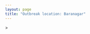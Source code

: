 ```yaml
---
layout: page
title: "Outbreak location: Baranagar"
---
```

<div id="mapid">
<script src="https://buda-magenta.github.io/hazard_map/load_map.js"></script>
><script>
var marker_outbreak = L.marker([22.707369, 88.374437],{"autoPan": true}).addTo(map); marker_outbreak.bindTooltip("Baranagar").openTooltip();

var circle_1 = L.circle([24.965712, 88.127778], {"pane": "markerPane", "color": "red", "fill": true, "fillOpacity": 0.2, "fillRule": "evenodd", "lineCap": "round", "lineJoin": "round", "opacity": 1.0, "radius": 679714, "stroke": true, "weight": 2}).addTo(map);
circle_1.bindTooltip("English Bazar<br>rank: 1<br>hazard index: 0.169929")

var circle_2 = L.circle([22.541418, 88.357691], {"pane": "markerPane", "color": "red", "fill": true, "fillOpacity": 0.2, "fillRule": "evenodd", "lineCap": "round", "lineJoin": "round", "opacity": 1.0, "radius": 240558, "stroke": true, "weight": 2}).addTo(map);
circle_2.bindTooltip("Kolkata<br>rank: 2<br>hazard index: 0.060140")

var circle_3 = L.circle([23.250000, 87.750000], {"pane": "markerPane", "color": "red", "fill": true, "fillOpacity": 0.2, "fillRule": "evenodd", "lineCap": "round", "lineJoin": "round", "opacity": 1.0, "radius": 126745, "stroke": true, "weight": 2}).addTo(map);
circle_3.bindTooltip("Barddhaman<br>rank: 3<br>hazard index: 0.031686")

var circle_4 = L.circle([25.560900, 87.647654], {"pane": "markerPane", "color": "red", "fill": true, "fillOpacity": 0.2, "fillRule": "evenodd", "lineCap": "round", "lineJoin": "round", "opacity": 1.0, "radius": 46122, "stroke": true, "weight": 2}).addTo(map);
circle_4.bindTooltip("Katihar<br>rank: 4<br>hazard index: 0.011531")

var circle_5 = L.circle([26.716413, 88.430992], {"pane": "markerPane", "color": "red", "fill": true, "fillOpacity": 0.2, "fillRule": "evenodd", "lineCap": "round", "lineJoin": "round", "opacity": 1.0, "radius": 33992, "stroke": true, "weight": 2}).addTo(map);
circle_5.bindTooltip("Siliguri<br>rank: 5<br>hazard index: 0.008498")

var circle_6 = L.circle([23.535048, 87.338043], {"pane": "markerPane", "color": "red", "fill": true, "fillOpacity": 0.2, "fillRule": "evenodd", "lineCap": "round", "lineJoin": "round", "opacity": 1.0, "radius": 29017, "stroke": true, "weight": 2}).addTo(map);
circle_6.bindTooltip("Durgapur<br>rank: 6<br>hazard index: 0.007254")

var circle_7 = L.circle([23.687130, 86.974659], {"pane": "markerPane", "color": "red", "fill": true, "fillOpacity": 0.2, "fillRule": "evenodd", "lineCap": "round", "lineJoin": "round", "opacity": 1.0, "radius": 28892, "stroke": true, "weight": 2}).addTo(map);
circle_7.bindTooltip("Asansol<br>rank: 7<br>hazard index: 0.007223")

var circle_8 = L.circle([22.508621, 88.253218], {"pane": "markerPane", "color": "red", "fill": true, "fillOpacity": 0.2, "fillRule": "evenodd", "lineCap": "round", "lineJoin": "round", "opacity": 1.0, "radius": 23002, "stroke": true, "weight": 2}).addTo(map);
circle_8.bindTooltip("Maheshtala<br>rank: 8<br>hazard index: 0.005751")

var circle_9 = L.circle([22.695034, 88.377060], {"pane": "markerPane", "color": "red", "fill": true, "fillOpacity": 0.2, "fillRule": "evenodd", "lineCap": "round", "lineJoin": "round", "opacity": 1.0, "radius": 19629, "stroke": true, "weight": 2}).addTo(map);
circle_9.bindTooltip("Panihati<br>rank: 9<br>hazard index: 0.004907")

var circle_10 = L.circle([22.670728, 88.376342], {"pane": "markerPane", "color": "red", "fill": true, "fillOpacity": 0.2, "fillRule": "evenodd", "lineCap": "round", "lineJoin": "round", "opacity": 1.0, "radius": 17227, "stroke": true, "weight": 2}).addTo(map);
circle_10.bindTooltip("Kamarhati<br>rank: 10<br>hazard index: 0.004307")

var circle_11 = L.circle([24.379576, 88.585573], {"pane": "markerPane", "color": "red", "fill": true, "fillOpacity": 0.2, "fillRule": "evenodd", "lineCap": "round", "lineJoin": "round", "opacity": 1.0, "radius": 16939, "stroke": true, "weight": 2}).addTo(map);
circle_11.bindTooltip("Baharampur<br>rank: 11<br>hazard index: 0.004235")

var circle_12 = L.circle([23.730215, 86.839671], {"pane": "markerPane", "color": "red", "fill": true, "fillOpacity": 0.2, "fillRule": "evenodd", "lineCap": "round", "lineJoin": "round", "opacity": 1.0, "radius": 16070, "stroke": true, "weight": 2}).addTo(map);
circle_12.bindTooltip("Kulti<br>rank: 12<br>hazard index: 0.004018")

var circle_13 = L.circle([22.646958, 88.343612], {"pane": "markerPane", "color": "red", "fill": true, "fillOpacity": 0.2, "fillRule": "evenodd", "lineCap": "round", "lineJoin": "round", "opacity": 1.0, "radius": 14944, "stroke": true, "weight": 2}).addTo(map);
circle_13.bindTooltip("Bally<br>rank: 13<br>hazard index: 0.003736")

var circle_14 = L.circle([22.717624, 88.488953], {"pane": "markerPane", "color": "red", "fill": true, "fillOpacity": 0.2, "fillRule": "evenodd", "lineCap": "round", "lineJoin": "round", "opacity": 1.0, "radius": 14507, "stroke": true, "weight": 2}).addTo(map);
circle_14.bindTooltip("Barasat<br>rank: 14<br>hazard index: 0.003627")

var circle_15 = L.circle([25.680654, 88.124646], {"pane": "markerPane", "color": "red", "fill": true, "fillOpacity": 0.2, "fillRule": "evenodd", "lineCap": "round", "lineJoin": "round", "opacity": 1.0, "radius": 14082, "stroke": true, "weight": 2}).addTo(map);
circle_15.bindTooltip("Raiganj<br>rank: 15<br>hazard index: 0.003521")

var circle_16 = L.circle([25.263487, 88.789003], {"pane": "markerPane", "color": "red", "fill": true, "fillOpacity": 0.2, "fillRule": "evenodd", "lineCap": "round", "lineJoin": "round", "opacity": 1.0, "radius": 12571, "stroke": true, "weight": 2}).addTo(map);
circle_16.bindTooltip("Balurghat<br>rank: 16<br>hazard index: 0.003143")

var circle_17 = L.circle([23.388901, 88.372439], {"pane": "markerPane", "color": "red", "fill": true, "fillOpacity": 0.2, "fillRule": "evenodd", "lineCap": "round", "lineJoin": "round", "opacity": 1.0, "radius": 12494, "stroke": true, "weight": 2}).addTo(map);
circle_17.bindTooltip("Nabadwip<br>rank: 17<br>hazard index: 0.003124")

var circle_18 = L.circle([22.591260, 88.390964], {"pane": "markerPane", "color": "red", "fill": true, "fillOpacity": 0.2, "fillRule": "evenodd", "lineCap": "round", "lineJoin": "round", "opacity": 1.0, "radius": 11539, "stroke": true, "weight": 2}).addTo(map);
circle_18.bindTooltip("Bidhan Nagar<br>rank: 18<br>hazard index: 0.002885")

var circle_19 = L.circle([22.890183, 88.426939], {"pane": "markerPane", "color": "red", "fill": true, "fillOpacity": 0.2, "fillRule": "evenodd", "lineCap": "round", "lineJoin": "round", "opacity": 1.0, "radius": 11441, "stroke": true, "weight": 2}).addTo(map);
circle_19.bindTooltip("Naihati<br>rank: 19<br>hazard index: 0.002860")

var circle_20 = L.circle([22.028124, 88.063265], {"pane": "markerPane", "color": "red", "fill": true, "fillOpacity": 0.2, "fillRule": "evenodd", "lineCap": "round", "lineJoin": "round", "opacity": 1.0, "radius": 10638, "stroke": true, "weight": 2}).addTo(map);
circle_20.bindTooltip("Haldia<br>rank: 20<br>hazard index: 0.002660")

var circle_21 = L.circle([22.694792, 88.453018], {"pane": "markerPane", "color": "red", "fill": true, "fillOpacity": 0.2, "fillRule": "evenodd", "lineCap": "round", "lineJoin": "round", "opacity": 1.0, "radius": 10493, "stroke": true, "weight": 2}).addTo(map);
circle_21.bindTooltip("Madhyamgram<br>rank: 21<br>hazard index: 0.002623")

var circle_22 = L.circle([25.286698, 87.132254], {"pane": "markerPane", "color": "red", "fill": true, "fillOpacity": 0.2, "fillRule": "evenodd", "lineCap": "round", "lineJoin": "round", "opacity": 1.0, "radius": 10467, "stroke": true, "weight": 2}).addTo(map);
circle_22.bindTooltip("Bhagalpur<br>rank: 22<br>hazard index: 0.002617")

var circle_23 = L.circle([22.472223, 88.093845], {"pane": "markerPane", "color": "red", "fill": true, "fillOpacity": 0.2, "fillRule": "evenodd", "lineCap": "round", "lineJoin": "round", "opacity": 1.0, "radius": 10390, "stroke": true, "weight": 2}).addTo(map);
circle_23.bindTooltip("Uluberia<br>rank: 23<br>hazard index: 0.002598")

var circle_24 = L.circle([22.754995, 88.341667], {"pane": "markerPane", "color": "red", "fill": true, "fillOpacity": 0.2, "fillRule": "evenodd", "lineCap": "round", "lineJoin": "round", "opacity": 1.0, "radius": 9457, "stroke": true, "weight": 2}).addTo(map);
circle_24.bindTooltip("Serampore<br>rank: 24<br>hazard index: 0.002364")

var circle_25 = L.circle([22.901200, 88.389900], {"pane": "markerPane", "color": "red", "fill": true, "fillOpacity": 0.2, "fillRule": "evenodd", "lineCap": "round", "lineJoin": "round", "opacity": 1.0, "radius": 9242, "stroke": true, "weight": 2}).addTo(map);
circle_25.bindTooltip("Hugli-Chinsurah<br>rank: 25<br>hazard index: 0.002311")

var circle_26 = L.circle([28.651718, 77.221939], {"pane": "markerPane", "color": "red", "fill": true, "fillOpacity": 0.2, "fillRule": "evenodd", "lineCap": "round", "lineJoin": "round", "opacity": 1.0, "radius": 8881, "stroke": true, "weight": 2}).addTo(map);
circle_26.bindTooltip("Delhi<br>rank: 26<br>hazard index: 0.002220")

var circle_27 = L.circle([22.667046, 88.341146], {"pane": "markerPane", "color": "red", "fill": true, "fillOpacity": 0.2, "fillRule": "evenodd", "lineCap": "round", "lineJoin": "round", "opacity": 1.0, "radius": 8360, "stroke": true, "weight": 2}).addTo(map);
circle_27.bindTooltip("Uttarpara<br>rank: 27<br>hazard index: 0.002090")

var circle_28 = L.circle([22.840800, 88.653500], {"pane": "markerPane", "color": "red", "fill": true, "fillOpacity": 0.2, "fillRule": "evenodd", "lineCap": "round", "lineJoin": "round", "opacity": 1.0, "radius": 8025, "stroke": true, "weight": 2}).addTo(map);
circle_28.bindTooltip("Habra<br>rank: 28<br>hazard index: 0.002006")

var circle_29 = L.circle([23.405848, 88.495893], {"pane": "markerPane", "color": "red", "fill": true, "fillOpacity": 0.2, "fillRule": "evenodd", "lineCap": "round", "lineJoin": "round", "opacity": 1.0, "radius": 7746, "stroke": true, "weight": 2}).addTo(map);
circle_29.bindTooltip("Krishnanagar<br>rank: 29<br>hazard index: 0.001937")

var circle_30 = L.circle([23.259346, 88.437212], {"pane": "markerPane", "color": "red", "fill": true, "fillOpacity": 0.2, "fillRule": "evenodd", "lineCap": "round", "lineJoin": "round", "opacity": 1.0, "radius": 7724, "stroke": true, "weight": 2}).addTo(map);
circle_30.bindTooltip("Santipur<br>rank: 30<br>hazard index: 0.001931")

var circle_31 = L.circle([26.298638, 87.953148], {"pane": "markerPane", "color": "red", "fill": true, "fillOpacity": 0.2, "fillRule": "evenodd", "lineCap": "round", "lineJoin": "round", "opacity": 1.0, "radius": 7266, "stroke": true, "weight": 2}).addTo(map);
circle_31.bindTooltip("Kishanganj<br>rank: 31<br>hazard index: 0.001817")

var circle_32 = L.circle([22.661196, 88.866022], {"pane": "markerPane", "color": "red", "fill": true, "fillOpacity": 0.2, "fillRule": "evenodd", "lineCap": "round", "lineJoin": "round", "opacity": 1.0, "radius": 7162, "stroke": true, "weight": 2}).addTo(map);
circle_32.bindTooltip("Basirhat<br>rank: 32<br>hazard index: 0.001791")

var circle_33 = L.circle([23.332200, 86.361600], {"pane": "markerPane", "color": "red", "fill": true, "fillOpacity": 0.2, "fillRule": "evenodd", "lineCap": "round", "lineJoin": "round", "opacity": 1.0, "radius": 7015, "stroke": true, "weight": 2}).addTo(map);
circle_33.bindTooltip("Purulia<br>rank: 33<br>hazard index: 0.001754")

var circle_34 = L.circle([22.870214, 88.419608], {"pane": "markerPane", "color": "red", "fill": true, "fillOpacity": 0.2, "fillRule": "evenodd", "lineCap": "round", "lineJoin": "round", "opacity": 1.0, "radius": 6972, "stroke": true, "weight": 2}).addTo(map);
circle_34.bindTooltip("Barrackpur<br>rank: 34<br>hazard index: 0.001743")

var circle_35 = L.circle([22.920982, 88.437022], {"pane": "markerPane", "color": "red", "fill": true, "fillOpacity": 0.2, "fillRule": "evenodd", "lineCap": "round", "lineJoin": "round", "opacity": 1.0, "radius": 6564, "stroke": true, "weight": 2}).addTo(map);
circle_35.bindTooltip("Halisahar<br>rank: 35<br>hazard index: 0.001641")

var circle_36 = L.circle([22.794910, 88.331772], {"pane": "markerPane", "color": "red", "fill": true, "fillOpacity": 0.2, "fillRule": "evenodd", "lineCap": "round", "lineJoin": "round", "opacity": 1.0, "radius": 6500, "stroke": true, "weight": 2}).addTo(map);
circle_36.bindTooltip("Baidyabati<br>rank: 36<br>hazard index: 0.001625")

var circle_37 = L.circle([22.726141, 88.343487], {"pane": "markerPane", "color": "red", "fill": true, "fillOpacity": 0.2, "fillRule": "evenodd", "lineCap": "round", "lineJoin": "round", "opacity": 1.0, "radius": 6377, "stroke": true, "weight": 2}).addTo(map);
circle_37.bindTooltip("Rishra<br>rank: 37<br>hazard index: 0.001594")

var circle_38 = L.circle([22.949011, 88.435910], {"pane": "markerPane", "color": "red", "fill": true, "fillOpacity": 0.2, "fillRule": "evenodd", "lineCap": "round", "lineJoin": "round", "opacity": 1.0, "radius": 6315, "stroke": true, "weight": 2}).addTo(map);
circle_38.bindTooltip("Kanchrapara<br>rank: 38<br>hazard index: 0.001579")

var circle_39 = L.circle([22.741920, 88.379201], {"pane": "markerPane", "color": "red", "fill": true, "fillOpacity": 0.2, "fillRule": "evenodd", "lineCap": "round", "lineJoin": "round", "opacity": 1.0, "radius": 6068, "stroke": true, "weight": 2}).addTo(map);
circle_39.bindTooltip("Titagarh<br>rank: 39<br>hazard index: 0.001517")

var circle_40 = L.circle([23.056882, 88.781851], {"pane": "markerPane", "color": "red", "fill": true, "fillOpacity": 0.2, "fillRule": "evenodd", "lineCap": "round", "lineJoin": "round", "opacity": 1.0, "radius": 5877, "stroke": true, "weight": 2}).addTo(map);
circle_40.bindTooltip("Bongaon<br>rank: 40<br>hazard index: 0.001469")

var circle_41 = L.circle([21.934900, 86.732400], {"pane": "markerPane", "color": "red", "fill": true, "fillOpacity": 0.2, "fillRule": "evenodd", "lineCap": "round", "lineJoin": "round", "opacity": 1.0, "radius": 5711, "stroke": true, "weight": 2}).addTo(map);
circle_41.bindTooltip("Baripada<br>rank: 41<br>hazard index: 0.001428")

var circle_42 = L.circle([22.715699, 88.381582], {"pane": "markerPane", "color": "red", "fill": true, "fillOpacity": 0.2, "fillRule": "evenodd", "lineCap": "round", "lineJoin": "round", "opacity": 1.0, "radius": 5690, "stroke": true, "weight": 2}).addTo(map);
circle_42.bindTooltip("Khardaha<br>rank: 42<br>hazard index: 0.001423")

var circle_43 = L.circle([22.965365, 88.403973], {"pane": "markerPane", "color": "red", "fill": true, "fillOpacity": 0.2, "fillRule": "evenodd", "lineCap": "round", "lineJoin": "round", "opacity": 1.0, "radius": 5616, "stroke": true, "weight": 2}).addTo(map);
circle_43.bindTooltip("Bansberia<br>rank: 43<br>hazard index: 0.001404")

var circle_44 = L.circle([26.180598, 91.753943], {"pane": "markerPane", "color": "red", "fill": true, "fillOpacity": 0.2, "fillRule": "evenodd", "lineCap": "round", "lineJoin": "round", "opacity": 1.0, "radius": 5556, "stroke": true, "weight": 2}).addTo(map);
circle_44.bindTooltip("Guwahati<br>rank: 44<br>hazard index: 0.001389")

var circle_45 = L.circle([22.974972, 88.434591], {"pane": "markerPane", "color": "red", "fill": true, "fillOpacity": 0.2, "fillRule": "evenodd", "lineCap": "round", "lineJoin": "round", "opacity": 1.0, "radius": 5442, "stroke": true, "weight": 2}).addTo(map);
circle_45.bindTooltip("Kalyani<br>rank: 45<br>hazard index: 0.001361")

var circle_46 = L.circle([25.609324, 85.123525], {"pane": "markerPane", "color": "red", "fill": true, "fillOpacity": 0.2, "fillRule": "evenodd", "lineCap": "round", "lineJoin": "round", "opacity": 1.0, "radius": 5139, "stroke": true, "weight": 2}).addTo(map);
circle_46.bindTooltip("Patna<br>rank: 46<br>hazard index: 0.001285")

var circle_47 = L.circle([23.131954, 87.207397], {"pane": "markerPane", "color": "red", "fill": true, "fillOpacity": 0.2, "fillRule": "evenodd", "lineCap": "round", "lineJoin": "round", "opacity": 1.0, "radius": 5095, "stroke": true, "weight": 2}).addTo(map);
circle_47.bindTooltip("Bankura<br>rank: 47<br>hazard index: 0.001274")

var circle_48 = L.circle([26.626484, 88.734077], {"pane": "markerPane", "color": "red", "fill": true, "fillOpacity": 0.2, "fillRule": "evenodd", "lineCap": "round", "lineJoin": "round", "opacity": 1.0, "radius": 3525, "stroke": true, "weight": 2}).addTo(map);
circle_48.bindTooltip("Jalpaiguri<br>rank: 48<br>hazard index: 0.000881")

var circle_49 = L.circle([25.512719, 86.090571], {"pane": "markerPane", "color": "red", "fill": true, "fillOpacity": 0.2, "fillRule": "evenodd", "lineCap": "round", "lineJoin": "round", "opacity": 1.0, "radius": 3065, "stroke": true, "weight": 2}).addTo(map);
circle_49.bindTooltip("Begusarai<br>rank: 49<br>hazard index: 0.000766")

var circle_50 = L.circle([25.720581, 85.255560], {"pane": "markerPane", "color": "red", "fill": true, "fillOpacity": 0.2, "fillRule": "evenodd", "lineCap": "round", "lineJoin": "round", "opacity": 1.0, "radius": 2674, "stroke": true, "weight": 2}).addTo(map);
circle_50.bindTooltip("Hajipur<br>rank: 50<br>hazard index: 0.000669")

var circle_51 = L.circle([19.075990, 72.877393], {"pane": "markerPane", "color": "red", "fill": true, "fillOpacity": 0.2, "fillRule": "evenodd", "lineCap": "round", "lineJoin": "round", "opacity": 1.0, "radius": 2631, "stroke": true, "weight": 2}).addTo(map);
circle_51.bindTooltip("Mumbai<br>rank: 51<br>hazard index: 0.000658")

var circle_52 = L.circle([25.329791, 86.456777], {"pane": "markerPane", "color": "red", "fill": true, "fillOpacity": 0.2, "fillRule": "evenodd", "lineCap": "round", "lineJoin": "round", "opacity": 1.0, "radius": 2565, "stroke": true, "weight": 2}).addTo(map);
circle_52.bindTooltip("Jamalpur<br>rank: 52<br>hazard index: 0.000641")

var circle_53 = L.circle([26.000000, 87.500000], {"pane": "markerPane", "color": "red", "fill": true, "fillOpacity": 0.2, "fillRule": "evenodd", "lineCap": "round", "lineJoin": "round", "opacity": 1.0, "radius": 2521, "stroke": true, "weight": 2}).addTo(map);
circle_53.bindTooltip("Purnia<br>rank: 53<br>hazard index: 0.000630")

var circle_54 = L.circle([26.838100, 80.934600], {"pane": "markerPane", "color": "red", "fill": true, "fillOpacity": 0.2, "fillRule": "evenodd", "lineCap": "round", "lineJoin": "round", "opacity": 1.0, "radius": 2033, "stroke": true, "weight": 2}).addTo(map);
circle_54.bindTooltip("Lucknow<br>rank: 54<br>hazard index: 0.000508")

var circle_55 = L.circle([25.832642, 86.614893], {"pane": "markerPane", "color": "red", "fill": true, "fillOpacity": 0.2, "fillRule": "evenodd", "lineCap": "round", "lineJoin": "round", "opacity": 1.0, "radius": 2032, "stroke": true, "weight": 2}).addTo(map);
circle_55.bindTooltip("Saharsa<br>rank: 55<br>hazard index: 0.000508")

var circle_56 = L.circle([25.133173, 86.525040], {"pane": "markerPane", "color": "red", "fill": true, "fillOpacity": 0.2, "fillRule": "evenodd", "lineCap": "round", "lineJoin": "round", "opacity": 1.0, "radius": 1714, "stroke": true, "weight": 2}).addTo(map);
circle_56.bindTooltip("Kharagpur<br>rank: 56<br>hazard index: 0.000429")

var circle_57 = L.circle([12.979120, 77.591300], {"pane": "markerPane", "color": "red", "fill": true, "fillOpacity": 0.2, "fillRule": "evenodd", "lineCap": "round", "lineJoin": "round", "opacity": 1.0, "radius": 1706, "stroke": true, "weight": 2}).addTo(map);
circle_57.bindTooltip("Bangalore<br>rank: 57<br>hazard index: 0.000427")

var circle_58 = L.circle([20.266777, 85.843559], {"pane": "markerPane", "color": "red", "fill": true, "fillOpacity": 0.2, "fillRule": "evenodd", "lineCap": "round", "lineJoin": "round", "opacity": 1.0, "radius": 1545, "stroke": true, "weight": 2}).addTo(map);
circle_58.bindTooltip("Bhubaneswar<br>rank: 58<br>hazard index: 0.000386")

var circle_59 = L.circle([26.698885, 88.320030], {"pane": "markerPane", "color": "red", "fill": true, "fillOpacity": 0.2, "fillRule": "evenodd", "lineCap": "round", "lineJoin": "round", "opacity": 1.0, "radius": 1416, "stroke": true, "weight": 2}).addTo(map);
circle_59.bindTooltip("Bagdogra<br>rank: 59<br>hazard index: 0.000354")

var circle_60 = L.circle([26.460914, 80.321759], {"pane": "markerPane", "color": "red", "fill": true, "fillOpacity": 0.2, "fillRule": "evenodd", "lineCap": "round", "lineJoin": "round", "opacity": 1.0, "radius": 1368, "stroke": true, "weight": 2}).addTo(map);
circle_60.bindTooltip("Kanpur<br>rank: 60<br>hazard index: 0.000342")

var circle_61 = L.circle([23.795281, 86.430964], {"pane": "markerPane", "color": "red", "fill": true, "fillOpacity": 0.2, "fillRule": "evenodd", "lineCap": "round", "lineJoin": "round", "opacity": 1.0, "radius": 1354, "stroke": true, "weight": 2}).addTo(map);
circle_61.bindTooltip("Dhanbad<br>rank: 61<br>hazard index: 0.000339")

var circle_62 = L.circle([21.735348, 81.944459], {"pane": "markerPane", "color": "red", "fill": true, "fillOpacity": 0.2, "fillRule": "evenodd", "lineCap": "round", "lineJoin": "round", "opacity": 1.0, "radius": 1318, "stroke": true, "weight": 2}).addTo(map);
circle_62.bindTooltip("Bhatpara<br>rank: 62<br>hazard index: 0.000330")

var circle_63 = L.circle([13.083694, 80.270186], {"pane": "markerPane", "color": "red", "fill": true, "fillOpacity": 0.2, "fillRule": "evenodd", "lineCap": "round", "lineJoin": "round", "opacity": 1.0, "radius": 1238, "stroke": true, "weight": 2}).addTo(map);
circle_63.bindTooltip("Chennai<br>rank: 63<br>hazard index: 0.000310")

var circle_64 = L.circle([17.388786, 78.461065], {"pane": "markerPane", "color": "red", "fill": true, "fillOpacity": 0.2, "fillRule": "evenodd", "lineCap": "round", "lineJoin": "round", "opacity": 1.0, "radius": 1193, "stroke": true, "weight": 2}).addTo(map);
circle_64.bindTooltip("Hyderabad<br>rank: 64<br>hazard index: 0.000298")

var circle_65 = L.circle([22.801519, 86.202958], {"pane": "markerPane", "color": "red", "fill": true, "fillOpacity": 0.2, "fillRule": "evenodd", "lineCap": "round", "lineJoin": "round", "opacity": 1.0, "radius": 953, "stroke": true, "weight": 2}).addTo(map);
circle_65.bindTooltip("Jamshedpur<br>rank: 65<br>hazard index: 0.000238")

var circle_66 = L.circle([25.335649, 83.007629], {"pane": "markerPane", "color": "red", "fill": true, "fillOpacity": 0.2, "fillRule": "evenodd", "lineCap": "round", "lineJoin": "round", "opacity": 1.0, "radius": 867, "stroke": true, "weight": 2}).addTo(map);
circle_66.bindTooltip("Varanasi<br>rank: 66<br>hazard index: 0.000217")

var circle_67 = L.circle([25.572433, 83.609605], {"pane": "markerPane", "color": "red", "fill": true, "fillOpacity": 0.2, "fillRule": "evenodd", "lineCap": "round", "lineJoin": "round", "opacity": 1.0, "radius": 702, "stroke": true, "weight": 2}).addTo(map);
circle_67.bindTooltip("Medinipur<br>rank: 67<br>hazard index: 0.000176")

var circle_68 = L.circle([21.500000, 86.750000], {"pane": "markerPane", "color": "red", "fill": true, "fillOpacity": 0.2, "fillRule": "evenodd", "lineCap": "round", "lineJoin": "round", "opacity": 1.0, "radius": 701, "stroke": true, "weight": 2}).addTo(map);
circle_68.bindTooltip("Baleshwar<br>rank: 68<br>hazard index: 0.000175")

var circle_69 = L.circle([23.831238, 91.282382], {"pane": "markerPane", "color": "red", "fill": true, "fillOpacity": 0.2, "fillRule": "evenodd", "lineCap": "round", "lineJoin": "round", "opacity": 1.0, "radius": 692, "stroke": true, "weight": 2}).addTo(map);
circle_69.bindTooltip("Agartala<br>rank: 69<br>hazard index: 0.000173")

var circle_70 = L.circle([23.370035, 85.325013], {"pane": "markerPane", "color": "red", "fill": true, "fillOpacity": 0.2, "fillRule": "evenodd", "lineCap": "round", "lineJoin": "round", "opacity": 1.0, "radius": 651, "stroke": true, "weight": 2}).addTo(map);
circle_70.bindTooltip("Ranchi<br>rank: 70<br>hazard index: 0.000163")

var circle_71 = L.circle([17.723128, 83.301284], {"pane": "markerPane", "color": "red", "fill": true, "fillOpacity": 0.2, "fillRule": "evenodd", "lineCap": "round", "lineJoin": "round", "opacity": 1.0, "radius": 631, "stroke": true, "weight": 2}).addTo(map);
circle_71.bindTooltip("Visakhapatnam<br>rank: 71<br>hazard index: 0.000158")

var circle_72 = L.circle([20.468600, 85.879200], {"pane": "markerPane", "color": "red", "fill": true, "fillOpacity": 0.2, "fillRule": "evenodd", "lineCap": "round", "lineJoin": "round", "opacity": 1.0, "radius": 613, "stroke": true, "weight": 2}).addTo(map);
circle_72.bindTooltip("Cuttack<br>rank: 72<br>hazard index: 0.000153")

var circle_73 = L.circle([25.220812, 86.517204], {"pane": "markerPane", "color": "red", "fill": true, "fillOpacity": 0.2, "fillRule": "evenodd", "lineCap": "round", "lineJoin": "round", "opacity": 1.0, "radius": 563, "stroke": true, "weight": 2}).addTo(map);
circle_73.bindTooltip("Munger<br>rank: 73<br>hazard index: 0.000141")

var circle_74 = L.circle([21.149813, 79.082056], {"pane": "markerPane", "color": "red", "fill": true, "fillOpacity": 0.2, "fillRule": "evenodd", "lineCap": "round", "lineJoin": "round", "opacity": 1.0, "radius": 553, "stroke": true, "weight": 2}).addTo(map);
circle_74.bindTooltip("Nagpur<br>rank: 74<br>hazard index: 0.000138")

var circle_75 = L.circle([23.021624, 72.579707], {"pane": "markerPane", "color": "red", "fill": true, "fillOpacity": 0.2, "fillRule": "evenodd", "lineCap": "round", "lineJoin": "round", "opacity": 1.0, "radius": 541, "stroke": true, "weight": 2}).addTo(map);
circle_75.bindTooltip("Ahmedabad<br>rank: 75<br>hazard index: 0.000135")

var circle_76 = L.circle([21.170200, 72.831100], {"pane": "markerPane", "color": "red", "fill": true, "fillOpacity": 0.2, "fillRule": "evenodd", "lineCap": "round", "lineJoin": "round", "opacity": 1.0, "radius": 540, "stroke": true, "weight": 2}).addTo(map);
circle_76.bindTooltip("Surat<br>rank: 76<br>hazard index: 0.000135")

var circle_77 = L.circle([24.476642, 86.606732], {"pane": "markerPane", "color": "red", "fill": true, "fillOpacity": 0.2, "fillRule": "evenodd", "lineCap": "round", "lineJoin": "round", "opacity": 1.0, "radius": 526, "stroke": true, "weight": 2}).addTo(map);
circle_77.bindTooltip("Deoghar<br>rank: 77<br>hazard index: 0.000132")

var circle_78 = L.circle([26.505476, 93.977739], {"pane": "markerPane", "color": "red", "fill": true, "fillOpacity": 0.2, "fillRule": "evenodd", "lineCap": "round", "lineJoin": "round", "opacity": 1.0, "radius": 517, "stroke": true, "weight": 2}).addTo(map);
circle_78.bindTooltip("Chandan Nagar<br>rank: 78<br>hazard index: 0.000129")

var circle_79 = L.circle([26.148658, 85.340013], {"pane": "markerPane", "color": "red", "fill": true, "fillOpacity": 0.2, "fillRule": "evenodd", "lineCap": "round", "lineJoin": "round", "opacity": 1.0, "radius": 498, "stroke": true, "weight": 2}).addTo(map);
circle_79.bindTooltip("Muzaffarpur<br>rank: 79<br>hazard index: 0.000125")

var circle_80 = L.circle([18.521428, 73.854454], {"pane": "markerPane", "color": "red", "fill": true, "fillOpacity": 0.2, "fillRule": "evenodd", "lineCap": "round", "lineJoin": "round", "opacity": 1.0, "radius": 485, "stroke": true, "weight": 2}).addTo(map);
circle_80.bindTooltip("Pune<br>rank: 80<br>hazard index: 0.000121")

var circle_81 = L.circle([26.083143, 86.032571], {"pane": "markerPane", "color": "red", "fill": true, "fillOpacity": 0.2, "fillRule": "evenodd", "lineCap": "round", "lineJoin": "round", "opacity": 1.0, "radius": 473, "stroke": true, "weight": 2}).addTo(map);
circle_81.bindTooltip("Darbhanga<br>rank: 81<br>hazard index: 0.000118")

var circle_82 = L.circle([23.699128, 85.991069], {"pane": "markerPane", "color": "red", "fill": true, "fillOpacity": 0.2, "fillRule": "evenodd", "lineCap": "round", "lineJoin": "round", "opacity": 1.0, "radius": 449, "stroke": true, "weight": 2}).addTo(map);
circle_82.bindTooltip("Bokaro<br>rank: 82<br>hazard index: 0.000112")

var circle_83 = L.circle([26.915458, 75.818982], {"pane": "markerPane", "color": "red", "fill": true, "fillOpacity": 0.2, "fillRule": "evenodd", "lineCap": "round", "lineJoin": "round", "opacity": 1.0, "radius": 445, "stroke": true, "weight": 2}).addTo(map);
circle_83.bindTooltip("Jaipur<br>rank: 83<br>hazard index: 0.000111")

var circle_84 = L.circle([25.913591, 93.728371], {"pane": "markerPane", "color": "red", "fill": true, "fillOpacity": 0.2, "fillRule": "evenodd", "lineCap": "round", "lineJoin": "round", "opacity": 1.0, "radius": 442, "stroke": true, "weight": 2}).addTo(map);
circle_84.bindTooltip("Dimapur<br>rank: 84<br>hazard index: 0.000111")

var circle_85 = L.circle([27.037755, 88.263176], {"pane": "markerPane", "color": "red", "fill": true, "fillOpacity": 0.2, "fillRule": "evenodd", "lineCap": "round", "lineJoin": "round", "opacity": 1.0, "radius": 438, "stroke": true, "weight": 2}).addTo(map);
circle_85.bindTooltip("Darjeeling<br>rank: 85<br>hazard index: 0.000110")

var circle_86 = L.circle([27.876990, 78.137290], {"pane": "markerPane", "color": "red", "fill": true, "fillOpacity": 0.2, "fillRule": "evenodd", "lineCap": "round", "lineJoin": "round", "opacity": 1.0, "radius": 431, "stroke": true, "weight": 2}).addTo(map);
circle_86.bindTooltip("Aligarh<br>rank: 86<br>hazard index: 0.000108")

var circle_87 = L.circle([11.664535, 92.739045], {"pane": "markerPane", "color": "red", "fill": true, "fillOpacity": 0.2, "fillRule": "evenodd", "lineCap": "round", "lineJoin": "round", "opacity": 1.0, "radius": 406, "stroke": true, "weight": 2}).addTo(map);
circle_87.bindTooltip("Port Blair<br>rank: 87<br>hazard index: 0.000102")

var circle_88 = L.circle([27.484460, 94.901945], {"pane": "markerPane", "color": "red", "fill": true, "fillOpacity": 0.2, "fillRule": "evenodd", "lineCap": "round", "lineJoin": "round", "opacity": 1.0, "radius": 366, "stroke": true, "weight": 2}).addTo(map);
circle_88.bindTooltip("Dibrugarh<br>rank: 88<br>hazard index: 0.000092")

var circle_89 = L.circle([16.508759, 80.618510], {"pane": "markerPane", "color": "red", "fill": true, "fillOpacity": 0.2, "fillRule": "evenodd", "lineCap": "round", "lineJoin": "round", "opacity": 1.0, "radius": 305, "stroke": true, "weight": 2}).addTo(map);
circle_89.bindTooltip("Vijayawada<br>rank: 89<br>hazard index: 0.000076")

var circle_90 = L.circle([21.400000, 83.883333], {"pane": "markerPane", "color": "red", "fill": true, "fillOpacity": 0.2, "fillRule": "evenodd", "lineCap": "round", "lineJoin": "round", "opacity": 1.0, "radius": 299, "stroke": true, "weight": 2}).addTo(map);
circle_90.bindTooltip("Sambalpur<br>rank: 90<br>hazard index: 0.000075")

var circle_91 = L.circle([27.177366, 78.389912], {"pane": "markerPane", "color": "red", "fill": true, "fillOpacity": 0.2, "fillRule": "evenodd", "lineCap": "round", "lineJoin": "round", "opacity": 1.0, "radius": 290, "stroke": true, "weight": 2}).addTo(map);
circle_91.bindTooltip("Firozabad<br>rank: 91<br>hazard index: 0.000073")

var circle_92 = L.circle([24.796436, 85.007956], {"pane": "markerPane", "color": "red", "fill": true, "fillOpacity": 0.2, "fillRule": "evenodd", "lineCap": "round", "lineJoin": "round", "opacity": 1.0, "radius": 262, "stroke": true, "weight": 2}).addTo(map);
circle_92.bindTooltip("Gaya<br>rank: 92<br>hazard index: 0.000066")

var circle_93 = L.circle([21.237947, 81.633683], {"pane": "markerPane", "color": "red", "fill": true, "fillOpacity": 0.2, "fillRule": "evenodd", "lineCap": "round", "lineJoin": "round", "opacity": 1.0, "radius": 250, "stroke": true, "weight": 2}).addTo(map);
circle_93.bindTooltip("Raipur<br>rank: 93<br>hazard index: 0.000063")

var circle_94 = L.circle([19.807608, 85.825254], {"pane": "markerPane", "color": "red", "fill": true, "fillOpacity": 0.2, "fillRule": "evenodd", "lineCap": "round", "lineJoin": "round", "opacity": 1.0, "radius": 229, "stroke": true, "weight": 2}).addTo(map);
circle_94.bindTooltip("Puri<br>rank: 94<br>hazard index: 0.000057")

var circle_95 = L.circle([28.457876, 79.405571], {"pane": "markerPane", "color": "red", "fill": true, "fillOpacity": 0.2, "fillRule": "evenodd", "lineCap": "round", "lineJoin": "round", "opacity": 1.0, "radius": 215, "stroke": true, "weight": 2}).addTo(map);
circle_95.bindTooltip("Bareilly<br>rank: 95<br>hazard index: 0.000054")

var circle_96 = L.circle([28.863842, 78.805778], {"pane": "markerPane", "color": "red", "fill": true, "fillOpacity": 0.2, "fillRule": "evenodd", "lineCap": "round", "lineJoin": "round", "opacity": 1.0, "radius": 213, "stroke": true, "weight": 2}).addTo(map);
circle_96.bindTooltip("Moradabad<br>rank: 96<br>hazard index: 0.000053")

var circle_97 = L.circle([24.800609, 93.937000], {"pane": "markerPane", "color": "red", "fill": true, "fillOpacity": 0.2, "fillRule": "evenodd", "lineCap": "round", "lineJoin": "round", "opacity": 1.0, "radius": 207, "stroke": true, "weight": 2}).addTo(map);
circle_97.bindTooltip("Imphal<br>rank: 97<br>hazard index: 0.000052")

var circle_98 = L.circle([25.438130, 81.833800], {"pane": "markerPane", "color": "red", "fill": true, "fillOpacity": 0.2, "fillRule": "evenodd", "lineCap": "round", "lineJoin": "round", "opacity": 1.0, "radius": 196, "stroke": true, "weight": 2}).addTo(map);
circle_98.bindTooltip("Allahabad<br>rank: 98<br>hazard index: 0.000049")

var circle_99 = L.circle([21.063329, 86.505373], {"pane": "markerPane", "color": "red", "fill": true, "fillOpacity": 0.2, "fillRule": "evenodd", "lineCap": "round", "lineJoin": "round", "opacity": 1.0, "radius": 195, "stroke": true, "weight": 2}).addTo(map);
circle_99.bindTooltip("Bhadrak<br>rank: 99<br>hazard index: 0.000049")

var circle_100 = L.circle([25.623457, 84.596839], {"pane": "markerPane", "color": "red", "fill": true, "fillOpacity": 0.2, "fillRule": "evenodd", "lineCap": "round", "lineJoin": "round", "opacity": 1.0, "radius": 192, "stroke": true, "weight": 2}).addTo(map);
circle_100.bindTooltip("Arrah<br>rank: 100<br>hazard index: 0.000048")
</script>
</div>